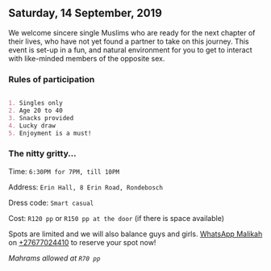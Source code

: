## Saturday, 14 September, 2019

We welcome sincere single Muslims who are ready for the next chapter of their lives, who have not yet found a partner to take on this journey. This event is set-up in a fun, and natural environment for you to get to interact with like-minded members of the opposite sex.

### Rules of participation

```markdown

1. Singles only
2. Age 20 to 40
3. Snacks provided
4. Lucky draw
5. Enjoyment is a must!

```

### The nitty gritty...

Time: `6:30PM for 7PM, till 10PM`

Address: `Erin Hall, 8 Erin Road, Rondebosch`

Dress code: `Smart casual`

Cost: `R120 pp` or `R150 pp at the door` (if there is space available)

Spots are limited and we will also balance guys and girls. [WhatsApp Malikah](https://wa.me/27677024410?text=Hi!%20I'm%20interested%20in%20attending%20the%20meet'n%20match.) on [+27677024410](https://wa.me/27677024410?text=Hi!%20I'm%20interested%20in%20attending%20the%20meet'n%20match.) to reserve your spot now!

*Mahrams allowed at `R70 pp`*

